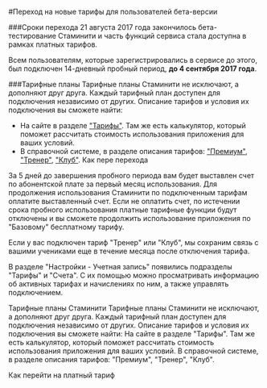 #Переход на новые тарифы для пользователей бета-версии

###Cроки перехода
21 августа 2017 года закончилось бета-тестирование Стаминити и часть функций сервиса стала доступна в рамках платных тарифов.

Всем пользователям, которые зарегистрировались в сервисе до этого, был подключен 14-дневный пробный период, **до 4 сентября 2017 года**. 

###Тарифные планы
Тарифные планы Стаминити не исключают, а дополняют друг друга. Каждый тарифный план доступен для подключения независимо от других.
Описание тарифов и условия их подключения вы сможете найти:
* На сайте в разделе ["Тарифы"](https://staminity.com/tariffs). Там же есть калькулятор, который поможет рассчитать стоимость использования приложения для ваших условий.
* В справочной системе, в разделе описания тарифов:  ["Премиум"](/tariffs/Premium.md),  ["Тренер"](/tariffs/Coach.md), ["Клуб"](/tariffs/Club.md).
Как пере перехода




За 5 дней до завершения пробного периода вам будет выставлен счет по абонентской плате за первый месяц использования.
Для продолжения использования Стаминити по подключенным тарифам оплатите выставленный счет. Если не оплатить счет, по истечении срока пробного использования платные тарифные функции будут отключены и вы сможете продолжить использование приложения по "Базовому" бесплатному тарифу.

Если у вас подключен тариф "Тренер" или "Клуб", мы сохраним связь с вашими учениками еще в течение месяца после отключения тарифа.

В разделе "Настройки - Учетная запись" появились подразделы "Тарифы" и "Счета". С их помощью можно просматривать информацию об активных тарифах и начислениях по ним, а также управлять подключением. 

Тарифные планы Стаминити
Тарифные планы Стаминити не исключают, а дополняют друг друга. Каждый тарифный план доступен для подключения независимо от других.
Описание тарифов и условия их подключения вы сможете найти:
На сайте в разделе "Тарифы". Там же есть калькулятор, который поможет рассчитать стоимость использования приложения для ваших условий.
В справочной системе, в разделе описания тарифов:  "Премиум",  "Тренер", "Клуб".
 
Как перейти на платный тариф
